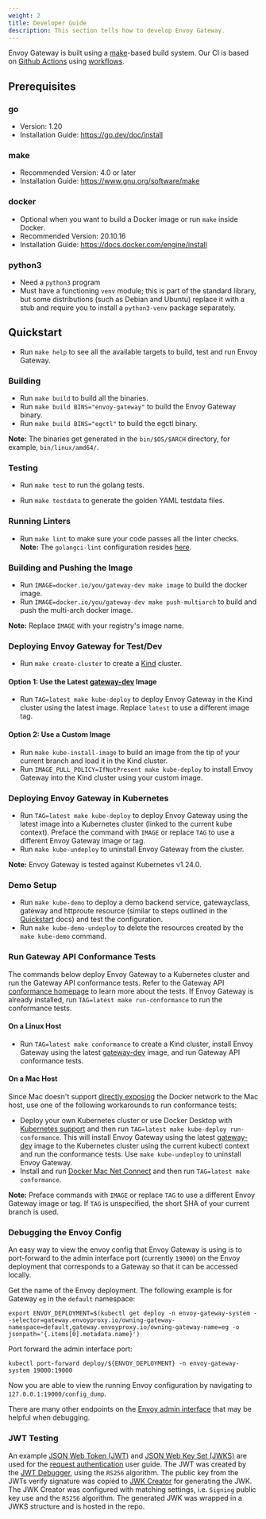 ```yaml
---
weight: 2
title: Developer Guide
description: This section tells how to develop Envoy Gateway.
---
```


Envoy Gateway is built using a [make](https://www.gnu.org/software/make/)-based build system. Our CI is based on [Github Actions](https://docs.github.com/en/actions) using [workflows](https://github.com/envoyproxy/gateway/tree/main/.github/workflows).

## Prerequisites

### go

* Version: 1.20
* Installation Guide: https://go.dev/doc/install

### make

* Recommended Version: 4.0 or later
* Installation Guide: https://www.gnu.org/software/make

### docker

* Optional when you want to build a Docker image or run `make` inside Docker.
* Recommended Version: 20.10.16
* Installation Guide: https://docs.docker.com/engine/install

### python3

* Need a `python3` program
* Must have a functioning `venv` module; this is part of the standard library, but some distributions (such as Debian and Ubuntu) replace it with a stub and require you to install a `python3-venv` package separately.

## Quickstart

* Run `make help` to see all the available targets to build, test and run Envoy Gateway.

### Building

* Run `make build` to build all the binaries.
* Run `make build BINS="envoy-gateway"` to build the Envoy Gateway binary.
* Run `make build BINS="egctl"` to build the egctl binary.

**Note:** The binaries get generated in the `bin/$OS/$ARCH` directory, for example, `bin/linux/amd64/`.

### Testing

* Run `make test` to run the golang tests.

* Run `make testdata` to generate the golden YAML testdata files.

### Running Linters

* Run `make lint` to make sure your code passes all the linter checks. **Note:** The `golangci-lint` configuration resides [here](https://github.com/envoyproxy/gateway/blob/main/tools/linter/golangci-lint/.golangci.yml).

### Building and Pushing the Image

* Run `IMAGE=docker.io/you/gateway-dev make image` to build the docker image.
* Run `IMAGE=docker.io/you/gateway-dev make push-multiarch` to build and push the multi-arch docker image.

**Note:** Replace `IMAGE` with your registry's image name.

### Deploying Envoy Gateway for Test/Dev

* Run `make create-cluster` to create a [Kind](https://kind.sigs.k8s.io/) cluster.

#### Option 1: Use the Latest [gateway-dev](https://hub.docker.com/r/envoyproxy/gateway-dev/tags) Image

* Run `TAG=latest make kube-deploy` to deploy Envoy Gateway in the Kind cluster using the latest image. Replace `latest` to use a different image tag.

#### Option 2: Use a Custom Image

* Run `make kube-install-image` to build an image from the tip of your current branch and load it in the Kind cluster.
* Run `IMAGE_PULL_POLICY=IfNotPresent make kube-deploy` to install Envoy Gateway into the Kind cluster using your custom image.

### Deploying Envoy Gateway in Kubernetes

* Run `TAG=latest make kube-deploy` to deploy Envoy Gateway using the latest image into a Kubernetes cluster (linked to the current kube context). Preface the command with `IMAGE` or replace `TAG` to use a different Envoy Gateway image or tag.
* Run `make kube-undeploy` to uninstall Envoy Gateway from the cluster.

**Note:** Envoy Gateway is tested against Kubernetes v1.24.0.

### Demo Setup

* Run `make kube-demo` to deploy a demo backend service, gatewayclass, gateway and httproute resource (similar to steps outlined in the [Quickstart](../user/quickstart) docs) and test the configuration.
* Run `make kube-demo-undeploy` to delete the resources created by the `make kube-demo` command.

### Run Gateway API Conformance Tests

The commands below deploy Envoy Gateway to a Kubernetes cluster and run the Gateway API conformance tests. Refer to the Gateway API [conformance homepage](https://gateway-api.sigs.k8s.io/concepts/conformance/) to learn more about the tests. If Envoy Gateway is already installed, run `TAG=latest make run-conformance` to run the conformance tests.

#### On a Linux Host

* Run `TAG=latest make conformance` to create a Kind cluster, install Envoy Gateway using the latest [gateway-dev](https://hub.docker.com/r/envoyproxy/gateway-dev/tags) image, and run Gateway API conformance tests.

#### On a Mac Host

Since Mac doesn't support [directly exposing](https://kind.sigs.k8s.io/docs/user/loadbalancer/) the Docker network to the Mac host, use one of the following workarounds to run conformance tests:

* Deploy your own Kubernetes cluster or use Docker Desktop with [Kubernetes support](https://docs.docker.com/desktop/kubernetes/) and then run `TAG=latest make kube-deploy run-conformance`. This will install Envoy Gateway using the latest [gateway-dev](https://hub.docker.com/r/envoyproxy/gateway-dev/tags) image to the Kubernetes cluster using the current kubectl context and run the conformance tests. Use `make kube-undeploy` to uninstall Envoy Gateway.
* Install and run [Docker Mac Net Connect](https://github.com/chipmk/docker-mac-net-connect) and then run `TAG=latest make conformance`.

**Note:** Preface commands with `IMAGE` or replace `TAG` to use a different Envoy Gateway image or tag. If `TAG` is unspecified, the short SHA of your current branch is used.

### Debugging the Envoy Config

An easy way to view the envoy config that Envoy Gateway is using is to port-forward to the admin interface port (currently `19000`) on the Envoy deployment that corresponds to a Gateway so that it can be accessed locally.

Get the name of the Envoy deployment. The following example is for Gateway `eg` in the `default` namespace:

```shell
export ENVOY_DEPLOYMENT=$(kubectl get deploy -n envoy-gateway-system --selector=gateway.envoyproxy.io/owning-gateway-namespace=default,gateway.envoyproxy.io/owning-gateway-name=eg -o jsonpath='{.items[0].metadata.name}')
```

Port forward the admin interface port:

```shell
kubectl port-forward deploy/${ENVOY_DEPLOYMENT} -n envoy-gateway-system 19000:19000
```

Now you are able to view the running Envoy configuration by navigating to `127.0.0.1:19000/config_dump`.

There are many other endpoints on the [Envoy admin interface](https://www.envoyproxy.io/docs/envoy/latest/operations/admin#operations-admin-interface) that may be helpful when debugging.

### JWT Testing

An example [JSON Web Token (JWT)](https://tools.ietf.org/html/rfc7519) and [JSON Web Key Set (JWKS)](https://tools.ietf.org/html/rfc7517) are used for the [request authentication](https://gateway.envoyproxy.io/latest/user/authn.html) user guide. The JWT was created by the [JWT Debugger](https://jwt.io/), using the `RS256` algorithm. The public key from the JWTs verify signature was copied to [JWK Creator](https://russelldavies.github.io/jwk-creator/) for generating the JWK. The JWK Creator was configured with matching settings, i.e. `Signing` public key use and the `RS256` algorithm. The generated JWK was wrapped in a JWKS structure and is hosted in the repo.
